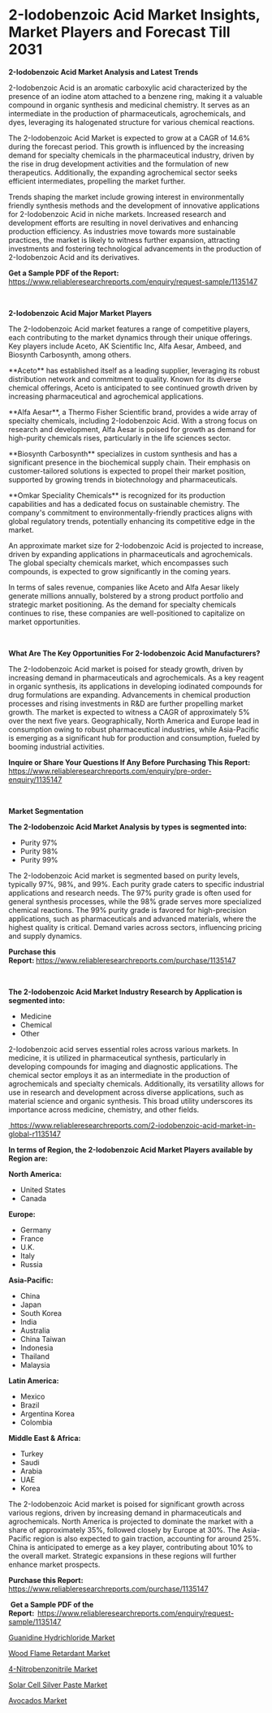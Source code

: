 <p><h1>2-Iodobenzoic Acid Market Insights, Market Players and Forecast Till 2031</h1></p><p><strong>2-Iodobenzoic Acid Market Analysis and Latest Trends</strong></p>
<p><p>2-Iodobenzoic Acid is an aromatic carboxylic acid characterized by the presence of an iodine atom attached to a benzene ring, making it a valuable compound in organic synthesis and medicinal chemistry. It serves as an intermediate in the production of pharmaceuticals, agrochemicals, and dyes, leveraging its halogenated structure for various chemical reactions.</p><p>The 2-Iodobenzoic Acid Market is expected to grow at a CAGR of 14.6% during the forecast period. This growth is influenced by the increasing demand for specialty chemicals in the pharmaceutical industry, driven by the rise in drug development activities and the formulation of new therapeutics. Additionally, the expanding agrochemical sector seeks efficient intermediates, propelling the market further.</p><p>Trends shaping the market include growing interest in environmentally friendly synthesis methods and the development of innovative applications for 2-Iodobenzoic Acid in niche markets. Increased research and development efforts are resulting in novel derivatives and enhancing production efficiency. As industries move towards more sustainable practices, the market is likely to witness further expansion, attracting investments and fostering technological advancements in the production of 2-Iodobenzoic Acid and its derivatives.</p></p>
<p><strong>Get a Sample PDF of the Report:&nbsp;</strong> <a href="https://www.reliableresearchreports.com/enquiry/request-sample/1135147?utm_campaign=31&utm_medium=2&utm_source=Github&utm_content=ia&utm_term=09102024&utm_id=2-iodobenzoic-acid">https://www.reliableresearchreports.com/enquiry/request-sample/1135147</a></p>
<p>&nbsp;</p>
<p><strong>2-Iodobenzoic Acid Major Market Players</strong></p>
<p><p>The 2-Iodobenzoic Acid market features a range of competitive players, each contributing to the market dynamics through their unique offerings. Key players include Aceto, AK Scientific Inc, Alfa Aesar, Ambeed, and Biosynth Carbosynth, among others.</p><p>**Aceto** has established itself as a leading supplier, leveraging its robust distribution network and commitment to quality. Known for its diverse chemical offerings, Aceto is anticipated to see continued growth driven by increasing pharmaceutical and agrochemical applications.</p><p>**Alfa Aesar**, a Thermo Fisher Scientific brand, provides a wide array of specialty chemicals, including 2-Iodobenzoic Acid. With a strong focus on research and development, Alfa Aesar is poised for growth as demand for high-purity chemicals rises, particularly in the life sciences sector.</p><p>**Biosynth Carbosynth** specializes in custom synthesis and has a significant presence in the biochemical supply chain. Their emphasis on customer-tailored solutions is expected to propel their market position, supported by growing trends in biotechnology and pharmaceuticals.</p><p>**Omkar Speciality Chemicals** is recognized for its production capabilities and has a dedicated focus on sustainable chemistry. The company's commitment to environmentally-friendly practices aligns with global regulatory trends, potentially enhancing its competitive edge in the market.</p><p>An approximate market size for 2-Iodobenzoic Acid is projected to increase, driven by expanding applications in pharmaceuticals and agrochemicals. The global specialty chemicals market, which encompasses such compounds, is expected to grow significantly in the coming years.</p><p>In terms of sales revenue, companies like Aceto and Alfa Aesar likely generate millions annually, bolstered by a strong product portfolio and strategic market positioning. As the demand for specialty chemicals continues to rise, these companies are well-positioned to capitalize on market opportunities.</p></p>
<p>&nbsp;</p>
<p><strong>What Are The Key Opportunities For 2-Iodobenzoic Acid Manufacturers?</strong></p>
<p><p>The 2-Iodobenzoic Acid market is poised for steady growth, driven by increasing demand in pharmaceuticals and agrochemicals. As a key reagent in organic synthesis, its applications in developing iodinated compounds for drug formulations are expanding. Advancements in chemical production processes and rising investments in R&D are further propelling market growth. The market is expected to witness a CAGR of approximately 5% over the next five years. Geographically, North America and Europe lead in consumption owing to robust pharmaceutical industries, while Asia-Pacific is emerging as a significant hub for production and consumption, fueled by booming industrial activities.</p></p>
<p><strong>Inquire or Share Your Questions If Any Before Purchasing This Report:</strong> <a href="https://www.reliableresearchreports.com/enquiry/pre-order-enquiry/1135147?utm_campaign=31&utm_medium=2&utm_source=Github&utm_content=ia&utm_term=09102024&utm_id=2-iodobenzoic-acid">https://www.reliableresearchreports.com/enquiry/pre-order-enquiry/1135147</a></p>
<p>&nbsp;</p>
<p><strong>Market Segmentation</strong></p>
<p><strong>The 2-Iodobenzoic Acid Market Analysis by types is segmented into:</strong></p>
<p><ul><li>Purity 97%</li><li>Purity 98%</li><li>Purity 99%</li></ul></p>
<p><p>The 2-Iodobenzoic Acid market is segmented based on purity levels, typically 97%, 98%, and 99%. Each purity grade caters to specific industrial applications and research needs. The 97% purity grade is often used for general synthesis processes, while the 98% grade serves more specialized chemical reactions. The 99% purity grade is favored for high-precision applications, such as pharmaceuticals and advanced materials, where the highest quality is critical. Demand varies across sectors, influencing pricing and supply dynamics.</p></p>
<p><strong>Purchase this Report:&nbsp;</strong><a href="https://www.reliableresearchreports.com/purchase/1135147?utm_campaign=31&utm_medium=2&utm_source=Github&utm_content=ia&utm_term=09102024&utm_id=2-iodobenzoic-acid">https://www.reliableresearchreports.com/purchase/1135147</a></p>
<p>&nbsp;</p>
<p><strong>The 2-Iodobenzoic Acid Market Industry Research by Application is segmented into:</strong></p>
<p><ul><li>Medicine</li><li>Chemical</li><li>Other</li></ul></p>
<p><p>2-Iodobenzoic acid serves essential roles across various markets. In medicine, it is utilized in pharmaceutical synthesis, particularly in developing compounds for imaging and diagnostic applications. The chemical sector employs it as an intermediate in the production of agrochemicals and specialty chemicals. Additionally, its versatility allows for use in research and development across diverse applications, such as material science and organic synthesis. This broad utility underscores its importance across medicine, chemistry, and other fields.</p></p>
<p><a href="https://www.reliableresearchreports.com/2-iodobenzoic-acid-market-in-global-r1135147?utm_campaign=31&utm_medium=2&utm_source=Github&utm_content=ia&utm_term=09102024&utm_id=2-iodobenzoic-acid">&nbsp;https://www.reliableresearchreports.com/2-iodobenzoic-acid-market-in-global-r1135147</a></p>
<p><strong>In terms of Region, the 2-Iodobenzoic Acid Market Players available by Region are:</strong></p>
<p>
    <p> <strong> North America: </strong>
        <ul>
            <li>United States</li>
            <li>Canada</li>
        </ul>
        </p> 
    <p> <strong> Europe: </strong>
        <ul>
            <li>Germany</li>
            <li>France</li>
            <li>U.K.</li>
            <li>Italy</li>
            <li>Russia</li>
        </ul>
        </p> 
    <p> <strong> Asia-Pacific: </strong>
        <ul>
            <li>China</li>
            <li>Japan</li>
            <li>South Korea</li>
            <li>India</li>
            <li>Australia</li>
            <li>China Taiwan</li>
            <li>Indonesia</li>
            <li>Thailand</li>
            <li>Malaysia</li>
        </ul>
        </p> 
    <p> <strong> Latin America: </strong>
        <ul>
            <li>Mexico</li>
            <li>Brazil</li>
            <li>Argentina Korea</li>
            <li>Colombia</li>
        </ul>
        </p> 
    <p> <strong> Middle East & Africa: </strong>
        <ul>
            <li>Turkey</li>
            <li>Saudi</li>
            <li>Arabia</li>
            <li>UAE</li>
            <li>Korea</li>
        </ul>
    </p>
    </p>
<p><p>The 2-Iodobenzoic Acid market is poised for significant growth across various regions, driven by increasing demand in pharmaceuticals and agrochemicals. North America is projected to dominate the market with a share of approximately 35%, followed closely by Europe at 30%. The Asia-Pacific region is also expected to gain traction, accounting for around 25%. China is anticipated to emerge as a key player, contributing about 10% to the overall market. Strategic expansions in these regions will further enhance market prospects.</p></p>
<p><strong>Purchase this Report: </strong><a href="https://www.reliableresearchreports.com/purchase/1135147?utm_campaign=31&utm_medium=2&utm_source=Github&utm_content=ia&utm_term=09102024&utm_id=2-iodobenzoic-acid">https://www.reliableresearchreports.com/purchase/1135147</a></p>
<p>&nbsp;<strong>Get a Sample PDF of the Report:&nbsp;&nbsp;</strong><a href="https://www.reliableresearchreports.com/enquiry/request-sample/1135147?utm_campaign=31&utm_medium=2&utm_source=Github&utm_content=ia&utm_term=09102024&utm_id=2-iodobenzoic-acid">https://www.reliableresearchreports.com/enquiry/request-sample/1135147</a></p>
<p><strong></strong></p>
<p><p><a href="https://github.com/CarolLPettway/Market-Research-Report-List-1/blob/main/guanidine-hydrichloride-market.md?utm_campaign=31&utm_medium=2&utm_source=Github&utm_content=ia&utm_term=09102024&utm_id=2-iodobenzoic-acid">Guanidine Hydrichloride Market</a></p><p><a href="https://www.linkedin.com/pulse/wood-flame-retardant-market2024-2031-industry-insights-khlnf?utm_campaign=31&utm_medium=2&utm_source=Github&utm_content=ia&utm_term=09102024&utm_id=2-iodobenzoic-acid">Wood Flame Retardant Market</a></p><p><a href="https://github.com/MonroeBullock54/Market-Research-Report-List-1/blob/main/4-nitrobenzonitrile-market.md?utm_campaign=31&utm_medium=2&utm_source=Github&utm_content=ia&utm_term=09102024&utm_id=2-iodobenzoic-acid">4-Nitrobenzonitrile Market</a></p><p><a href="https://www.linkedin.com/pulse/exploring-solar-cell-silver-paste-market-dynamics-global-gsyrf?utm_campaign=31&utm_medium=2&utm_source=Github&utm_content=ia&utm_term=09102024&utm_id=2-iodobenzoic-acid">Solar Cell Silver Paste Market</a></p><p><a href="https://issuu.com/reportprime-2/docs/avocados-market-size-2030.pptx_f115257f0b14bd?utm_campaign=31&utm_medium=2&utm_source=Github&utm_content=ia&utm_term=09102024&utm_id=2-iodobenzoic-acid">Avocados Market</a></p></p>
